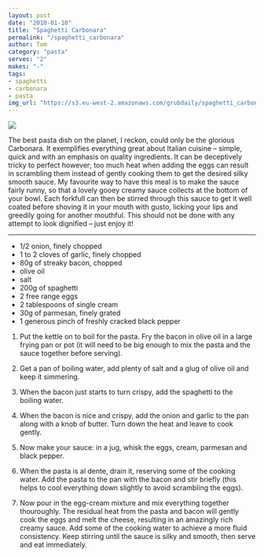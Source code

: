```yaml
---
layout: post
date: "2010-01-10"
title: "Spaghetti Carbonara"
permalink: "/spaghetti_carbonara"
author: Tom
category: "pasta"
serves: "2"
makes: "-"
tags:
- spaghetti
- carbonara
- pasta
img_url: "https://s3.eu-west-2.amazonaws.com/grubdaily/spaghetti_carbonara.jpg"
---
```

<img src="https://s3.eu-west-2.amazonaws.com/grubdaily/spaghetti_carbonara.jpg" />

The best pasta dish on the planet, I reckon, could only be the glorious Carbonara. It exemplifies everything great about Italian cuisine – simple, quick and with an emphasis on quality ingredients. It can be deceptively tricky to perfect however; too much heat when adding the eggs can result in scrambling them instead of gently cooking them to get the desired silky smooth sauce. My favourite way to have this meal is to make the sauce fairly runny, so that a lovely gooey creamy sauce collects at the bottom of your bowl. Each forkfull can then be stirred through this sauce to get it well coated before shoving it in your mouth with gusto, licking your lips and greedily going for another mouthful. This should not be done with any attempt to look dignified – just enjoy it!

---
* 1/2 onion, finely chopped
* 1 to 2 cloves of garlic, finely chopped
* 80g of streaky bacon, chopped
* olive oil
* salt
* 200g of spaghetti
* 2 free range eggs
* 2 tablespoons of single cream
* 30g of parmesan, finely grated
* 1 generous pinch of freshly cracked  black pepper

1. Put the kettle on to boil for the pasta. Fry the bacon in olive oil in a large frying pan or pot (it will need to be big enough to mix the pasta and the sauce together before serving).

2. Get a pan of boiling water, add plenty of salt and a glug of olive oil and keep it simmering.

3. When the bacon just starts to turn crispy, add the spaghetti to the boiling water.

4. When the bacon is nice and crispy, add the onion and garlic to the pan along with a knob of butter. Turn down the heat and leave to cook gently.

5. Now make your sauce: in a jug, whisk the eggs, cream, parmesan and black pepper. 

6. When the pasta is al dente, drain it, reserving some of the cooking water. Add the pasta to the pan with the bacon and stir briefly (this helps to cool everything down slightly to avoid scrambling the eggs).

7. Now pour in the egg-cream mixture and mix everything together thouroughly. The residual heat from the pasta and bacon will gently cook the eggs and melt the cheese, resulting in an amazingly rich creamy sauce. Add some of the cooking water to achieve a more fluid consistency. Keep stirring until the sauce is silky and smooth, then serve and eat immediately.

